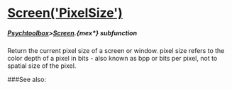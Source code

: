 # [Screen('PixelSize')](Screen-PixelSize) 
##### [Psychtoolbox](Psychtoolbox)>[Screen](Screen).{mex*} subfunction


Return the current pixel size of a screen or window. pixel size refers to the  
color depth of a pixel in bits - also known as bpp or bits per pixel, not to  
spatial size of the pixel.   


###See also:

